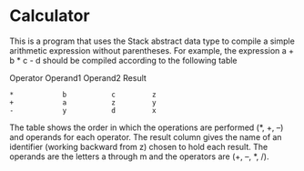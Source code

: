 # Calculator

This is a program that uses the Stack abstract data type to compile a simple arithmetic expression without
parentheses. For example, the expression
                                                  a + b * c - d
should be compiled according to the following table

Operator     Operand1    Operand2    Result

    *            b           c         z
    +            a           z         y
    -            y           d         x
    
The table shows the order in which the operations are performed (*, +, –) and operands for each operator. The
result column gives the name of an identifier (working backward from z) chosen to hold each result. The operands 
are the letters a through m and the operators are (+, –, *, /). 
